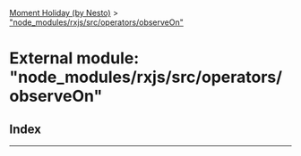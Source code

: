 [Moment Holiday (by Nesto)](../README.md) > ["node_modules/rxjs/src/operators/observeOn"](../modules/_node_modules_rxjs_src_operators_observeon_.md)

# External module: "node_modules/rxjs/src/operators/observeOn"

## Index

---

